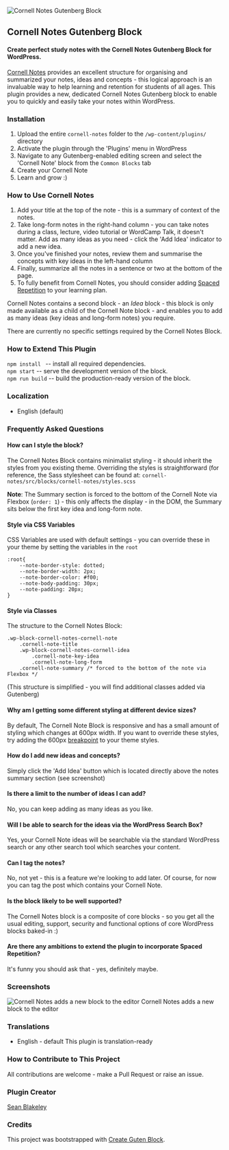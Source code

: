 ![Cornell Notes Gutenberg Block](https://user-images.githubusercontent.com/1598104/86223479-808a2800-bb7f-11ea-8ecb-21be3e7a368b.jpg)

## Cornell Notes Gutenberg Block
#### Create perfect study notes with the Cornell Notes Gutenberg Block for WordPress.

[Cornell Notes](https://en.wikipedia.org/wiki/Cornell_Notes) provides an excellent structure for organising and summarized your notes, ideas and concepts - this logical approach is an invaluable way to help learning and retention for students of all ages. This plugin provides a new, dedicated Cornell Notes Gutenberg block to enable you to quickly and easily take your notes within WordPress.

### Installation
1. Upload the entire `cornell-notes` folder to the `/wp-content/plugins/` directory
2. Activate the plugin through the 'Plugins' menu in WordPress
3. Navigate to any Gutenberg-enabled editing screen and select the 'Cornell Note' block from the `Common Blocks` tab
4. Create your Cornell Note
5. Learn and grow :)

### How to Use Cornell Notes
1. Add your title at the top of the note - this is a summary of context of the notes.
2. Take long-form notes in the right-hand column - you can take notes during a class, lecture, video tutorial or WordCamp Talk, it doesn't matter. Add as many ideas as you need - click the 'Add Idea' indicator to add a new idea.
3. Once you've finished your notes, review them and summarise the concepts with key ideas in the left-hand column
4. Finally, summarize all the notes in a sentence or two at the bottom of the page.
5. To fully benefit from Cornell Notes, you should consider adding [Spaced Repetition](https://en.wikipedia.org/wiki/Spaced_repetition) to your learning plan.

Cornell Notes contains a second block - an *Idea* block - this block is only made available as a child of the Cornell Note block - and enables you to add as many ideas (key ideas and long-form notes) you require.

There are currently no specific settings required by the Cornell Notes Block.

### How to Extend This Plugin
`npm install ` -- install all required dependencies.  
`npm start` -- serve the development version of the block.  
`npm run build` -- build the production-ready version of the block.  

### Localization
* English (default)

### Frequently Asked Questions
#### How can I style the block?
The Cornell Notes Block contains minimalist styling - it should inherit the styles from you existing theme. Overriding the styles is straightforward (for reference, the Sass stylesheet can be found at: `cornell-notes/src/blocks/cornell-notes/styles.scss`

**Note**: The Summary section is forced to the bottom of the Cornell Note via Flexbox (`order: 1`) - this only affects the display - in the DOM, the Summary sits below the first key idea and long-form note.

#### Style via CSS Variables
CSS Variables are used with default settings - you can override these in your theme by setting the variables in the `root`
```
:root{
    --note-border-style: dotted;  
	--note-border-width: 2px;
	--note-border-color: #f00;  
	--note-body-padding: 30px;  
	--note-padding: 20px;  
}
```

#### Style via Classes
The structure to the Cornell Notes Block:
```
.wp-block-cornell-notes-cornell-note
	.cornell-note-title
	.wp-block-cornell-notes-cornell-idea
		.cornell-note-key-idea
		.cornell-note-long-form
	.cornell-note-summary /* forced to the bottom of the note via Flexbox */
```
(This structure is simplified - you will find additional classes added via Gutenberg)

#### Why am I getting some different styling at different device sizes?
By default, The Cornell Note Block is responsive and has a small amount of styling which changes at 600px width.  If you want to override these styles, try adding the 600px [breakpoint](https://www.w3schools.com/css/css_rwd_mediaqueries.asp) to your theme styles.

#### How do I add new ideas and concepts?
Simply click the 'Add Idea' button which is located directly above the notes summary section (see screenshot)

#### Is there a limit to the number of ideas I can add?
No, you can keep adding as many ideas as you like.

#### Will I be able to search for the ideas via the WordPress Search Box?
Yes, your Cornell Note ideas will be searchable via the standard WordPress search or any other search tool which searches your content.

#### Can I tag the notes?
No, not yet - this is a feature we're looking to add later. Of course, for now you can tag the post which contains your Cornell Note.

#### Is the block likely to be well supported?
The Cornell Notes block is a composite of core blocks - so you get all the usual editing, support, security and functional options of core WordPress blocks baked-in :)

#### Are there any ambitions to extend the plugin to incorporate Spaced Repetition?
It's funny you should ask that - yes, definitely maybe.

### Screenshots
![Cornell Notes adds a new block to the editor](https://user-images.githubusercontent.com/1598104/85895221-293a2f80-b7ee-11ea-84c7-2308cdbd6bb5.png)
Cornell Notes adds a new block to the editor

### Translations
* English - default
This plugin is translation-ready

### How to Contribute to This Project
All contributions are welcome - make a Pull Request or raise an issue.

### Plugin Creator
[Sean Blakeley](https://github.com/SeanBlakeley)

### Credits
This project was bootstrapped with [Create Guten Block](https://github.com/ahmadawais/create-guten-block).
